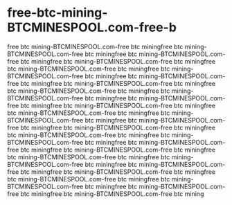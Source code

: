 # free-btc-mining-BTCMINESPOOL.com-free-b
free btc mining-BTCMINESPOOL.com-free btc miningfree btc mining-BTCMINESPOOL.com-free btc miningfree btc mining-BTCMINESPOOL.com-free btc miningfree btc mining-BTCMINESPOOL.com-free btc miningfree btc mining-BTCMINESPOOL.com-free btc miningfree btc mining-BTCMINESPOOL.com-free btc miningfree btc mining-BTCMINESPOOL.com-free btc miningfree btc mining-BTCMINESPOOL.com-free btc miningfree btc mining-BTCMINESPOOL.com-free btc miningfree btc mining-BTCMINESPOOL.com-free btc miningfree btc mining-BTCMINESPOOL.com-free btc miningfree btc mining-BTCMINESPOOL.com-free btc miningfree btc mining-BTCMINESPOOL.com-free btc miningfree btc mining-BTCMINESPOOL.com-free btc miningfree btc mining-BTCMINESPOOL.com-free btc miningfree btc mining-BTCMINESPOOL.com-free btc miningfree btc mining-BTCMINESPOOL.com-free btc miningfree btc mining-BTCMINESPOOL.com-free btc miningfree btc mining-BTCMINESPOOL.com-free btc miningfree btc mining-BTCMINESPOOL.com-free btc miningfree btc mining-BTCMINESPOOL.com-free btc miningfree btc mining-BTCMINESPOOL.com-free btc miningfree btc mining-BTCMINESPOOL.com-free btc miningfree btc mining-BTCMINESPOOL.com-free btc miningfree btc mining-BTCMINESPOOL.com-free btc miningfree btc mining-BTCMINESPOOL.com-free btc miningfree btc mining-BTCMINESPOOL.com-free btc miningfree btc mining-BTCMINESPOOL.com-free btc mining

